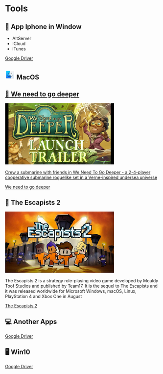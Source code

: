 # Tools

## 📱 App Iphone in Window

- AltServer
- ICloud
- iTunes
<p><a href="https://drive.google.com/file/d/1YgGzOhqG1fsTvq1EIyj7MEKgGXYl7vfC/view?usp=sharing">Google Driver</a></p>

##  <img src="./images/macos.png" alt="" height="32" width="32"> MacOS</span> 

<p><a href="https://drive.google.com/file/d/1T4p795aJHHNS-L2rjulv4EtO4LkJYy9m/view"MacOS BigSur</a></p>


## 🚀 We need to go deeper</span> 

<img src="./images/we-need-go-to-deeper.png" alt="" height="200" >
<p>Crew a submarine with friends in We Need To Go Deeper - a 2-4-player cooperative submarine roguelike set in a Verne-inspired undersea universe
</p>
<a href="https://drive.google.com/file/d/149fGT-3ZOLnqDE9TGKB5dbx-40Gh1TqG/view?usp=sharing">We need to go deeper</a>



## 🚀 The Escapists 2</span> 

<img src="./images/escapists2.png" alt="" height="200" >
<p>The Escapists 2 is a strategy role-playing video game developed by Mouldy Toof Studios and published by Team17. It is the sequel to The Escapists and it was released worldwide for Microsoft Windows, macOS, Linux, PlayStation 4 and Xbox One in August
</p>
<a href="https://drive.google.com/file/d/1JieyuVk2Pq_6_UFknkX5j-wR_2Muwd6i/view?usp=sharing">The Escapists 2</a>


## 💻 Another Apps

<p><a href="https://drive.google.com/drive/folders/10v5i1LA91wD5biobKQuC7u1R2gpwWrJx?usp=sharing">Google Driver</a></p>


## 🖥️ Win10

<p><a href="https://docs.google.com/uc?id=1_qHdog1BSQYt5YxThEqpyaTE0PkV-2fY">Google Driver</a></p>



